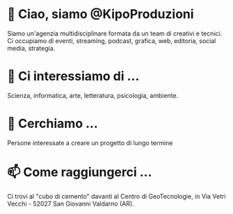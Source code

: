 # 👋 Ciao, siamo @KipoProduzioni
Siamo un'agenzia multidisciplinare formata da un team di creativi e tecnici.
Ci occupiamo di eventi, streaming, podcast, grafica, web, editoria, social media, strategia.

# 👀 Ci interessiamo di ...
Scienza, informatica, arte, letteratura, psicologia, ambiente.

# 💞️ Cerchiamo ...
Persone interessate a creare un progetto di lungo termine

# 📫 Come raggiungerci ...
Ci trovi al "cubo di cemento" davanti al Centro di GeoTecnologie, in Via Vetri Vecchi - 52027 San Giovanni Valdarno (AR).
